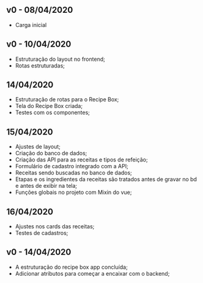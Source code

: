 ## v0 - 08/04/2020

* Carga inicial

## v0 - 10/04/2020

* Estruturação do layout no frontend;
* Rotas estruturadas;

## 14/04/2020

* Estruturação de rotas para o Recipe Box;
* Tela do Recipe Box criada;
* Testes com os componentes;

## 15/04/2020

* Ajustes de layout;
* Criação do banco de dados;
* Criação das API para as receitas e tipos de refeição;
* Formulário de cadastro integrado com a API;
* Receitas sendo buscadas no banco de dados;
* Etapas e os ingredientes da receitas são tratados antes de gravar no bd e antes de exibir na tela;
* Funções globais no projeto com Mixin do vue;

## 16/04/2020

* Ajustes nos cards das receitas;
* Testes de cadastros;

## v0 - 14/04/2020

* A estruturação do recipe box app concluída;
* Adicionar atributos para começar a encaixar com o backend;
